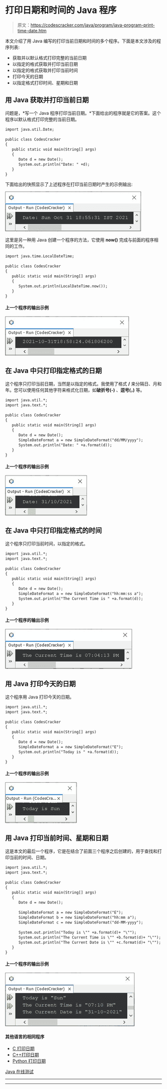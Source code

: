 # 打印日期和时间的 Java 程序

> 原文：<https://codescracker.com/java/program/java-program-print-time-date.htm>

本文介绍了用 Java 编写的打印当前日期和时间的多个程序。下面是本文涉及的程序列表:

*   获取并以默认格式打印完整的当前日期
*   以指定的格式获取并打印当前日期
*   以指定的格式获取并打印当前时间
*   打印今天的日期
*   以指定格式打印时间、星期和日期

## 用 Java 获取并打印当前日期

问题是，*写一个 Java 程序打印当前日期。*下面给出的程序就是它的答案。这个 程序以默认格式打印完整的当前日期。

```
import java.util.Date;

public class CodesCracker
{
   public static void main(String[] args)
   {
      Date d = new Date();
      System.out.println("Date: " +d);
   }
}
```

下面给出的快照显示了上述程序在打印当前日期时产生的示例输出:

![java get print current date](img/fdda295e5a5eb1044caec13d36b61654.png)

这里是另一种用 Java 创建一个程序的方法，它使用 **now()** 完成与前面的程序相同的工作。

```
import java.time.LocalDateTime;

public class CodesCracker
{
   public static void main(String[] args)
   {
      System.out.println(LocalDateTime.now());
   }
}
```

#### 上一个程序的输出示例

![java print date using now](img/183445f9ddc3e10aaf7d40faad30770f.png)

## 在 Java 中只打印指定格式的日期

这个程序只打印当前日期，当然是以指定的格式。我使用了格式 **/** 来分隔日、月和年。您可以使用任何其他字符来格式化日期，如**破折号(-)** 、**逗号(，)** 等。

```
import java.util.*;
import java.text.*;

public class CodesCracker
{
   public static void main(String[] args)
   {
      Date d = new Date();
      SimpleDateFormat a = new SimpleDateFormat("dd/MM/yyyy");
      System.out.println("Date: " +a.format(d));
   }
}
```

#### 上一个程序的输出示例

![java print date only in specified format](img/1ce0a2fbc359e64ba97ece58d0dd0982.png)

## 在 Java 中只打印指定格式的时间

这个程序只打印当前时间，以指定的格式。

```
import java.util.*;
import java.text.*;

public class CodesCracker
{
   public static void main(String[] args)
   {
      Date d = new Date();
      SimpleDateFormat a = new SimpleDateFormat("hh:mm:ss a");
      System.out.println("The Current Time is " +a.format(d));
   }
}
```

#### 上一个程序的输出示例

![java print time in specified format](img/8e8cde16364c40be40db8dae9688581b.png)

## 用 Java 打印今天的日期

这个程序用 Java 打印今天的日期。

```
import java.util.*;
import java.text.*;

public class CodesCracker
{
   public static void main(String[] args)
   {
      Date d = new Date();
      SimpleDateFormat a = new SimpleDateFormat("E");
      System.out.println("Today is " +a.format(d));
   }
}
```

#### 上一个程序的输出示例

![java print today day](img/8541c8df2823b2373d66102c5186ea9c.png)

## 用 Java 打印当前时间、星期和日期

这是本文的最后一个程序，它是在结合了前面三个程序之后创建的，用于查找和打印当前的时间、日期。

```
import java.util.*;
import java.text.*;

public class CodesCracker
{
   public static void main(String[] args)
   {
      Date d = new Date();

      SimpleDateFormat a = new SimpleDateFormat("E");
      SimpleDateFormat b = new SimpleDateFormat("hh:mm a");
      SimpleDateFormat c = new SimpleDateFormat("dd-MM-yyyy");

      System.out.println("Today is \"" +a.format(d)+ "\"");
      System.out.println("The Current Time is \"" +b.format(d)+ "\"");
      System.out.println("The Current Date is \"" +c.format(d)+ "\"");
   }
}
```

#### 上一个程序的输出示例

![java program print date time](img/c1130031e68028ab08947883b1fa1a30.png)

#### 其他语言的相同程序

*   [C 打印日期](/c/program/c-program-print-date.htm)
*   [C++打印日期](/cpp/program/cpp-program-print-date.htm)
*   [Python 打印日期](/python/program/python-program-print-date-time.htm)

[Java 在线测试](/exam/showtest.php?subid=1)

* * *

* * *